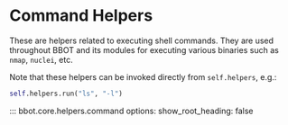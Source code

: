 # Command Helpers

These are helpers related to executing shell commands. They are used throughout BBOT and its modules for executing various binaries such as `nmap`, `nuclei`, etc.

Note that these helpers can be invoked directly from `self.helpers`, e.g.:

```python
self.helpers.run("ls", "-l")
```

::: bbot.core.helpers.command
    options:
      show_root_heading: false
